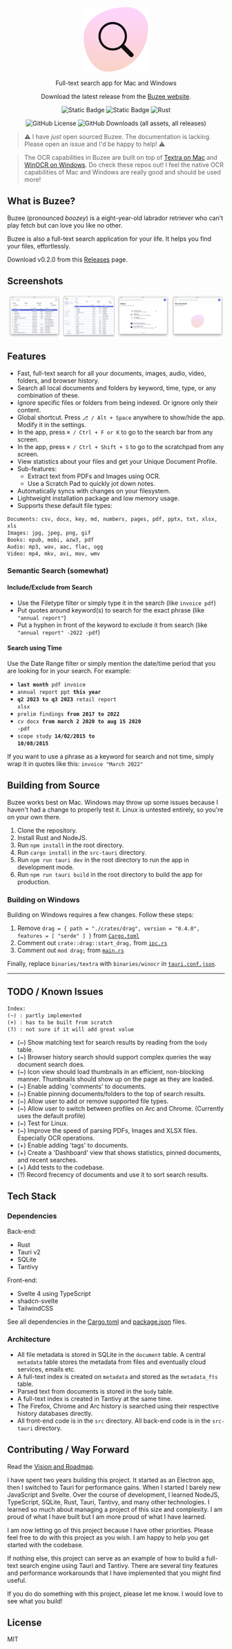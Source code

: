<div align="center">
<img height=150 src="./static/Buzee Logo.png" />

<p align="center"><span>Full-text search app for Mac and Windows</span></p>

Download the latest release from the [Buzee website](https://buzee.co/).

![Static Badge](https://img.shields.io/badge/Svelte%20v4-framework-orange?logo=svelte)
![Static Badge](https://img.shields.io/badge/Tauri%20v2-framework-blue?logo=tauri)
![Rust](https://img.shields.io/badge/Rust-lang-black.svg?style=flat&logo=rust)

![GitHub License](https://img.shields.io/github/license/gsidhu/buzee-tauri)
![GitHub Downloads (all assets, all releases)](https://img.shields.io/github/downloads/gsidhu/buzee-releases/total)

</div>

> ⚠️ I have _just_ open sourced Buzee. The documentation is lacking. Please open an issue and I'd be happy to help! ⚠️

> The OCR capabilities in Buzee are built on top of [Textra on Mac](https://github.com/freedmand/textra) and [WinOCR on Windows](https://github.com/gsidhu/winocr_cli). Do check these repos out! I feel the native OCR capabilities of Mac and Windows are really good and should be used more!

## What is Buzee?

Buzee (pronounced _boozey_) is a eight-year-old labrador retriever who can't play fetch but can love you like no other.

Buzee is also a full-text search application for your life. It helps you find your files, effortlessly.

Download v0.2.0 from this [Releases](https://github.com/gsidhu/buzee-releases/releases) page.

## Screenshots

<div style="display:flex">
  <img src="./static/Screenshot1.png" width=25% />
  <img src="./static/Screenshot2.png" width=25% />
  <img src="./static/Screenshot3.png" width=25% />
  <img src="./static/Screenshot4.png" width=25% />
</div>


## Features
- Fast, full-text search for all your documents, images, audio, video, folders, and browser history.
- Search all local documents and folders by keyword, time, type, or any combination of these.
- Ignore specific files or folders from being indexed. Or ignore only their content.
- Global shortcut. Press `⎇ / Alt + Space` anywhere to show/hide the app. Modify it in the settings.
- In the app, press `⌘ / Ctrl + F or K` to go to the search bar from any screen.
- In the app, press `⌘ / Ctrl + Shift + S` to go to the scratchpad from any screen.
- View statistics about your files and get your Unique Document Profile.
- Sub-features:
  - Extract text from PDFs and Images using OCR.
  - Use a Scratch Pad to quickly jot down notes.
- Automatically syncs with changes on your filesystem.
- Lightweight installation package and low memory usage.
- Supports these default file types:
```
Documents: csv, docx, key, md, numbers, pages, pdf, pptx, txt, xlsx, xls
Images: jpg, jpeg, png, gif
Books: epub, mobi, azw3, pdf
Audio: mp3, wav, aac, flac, ogg
Video: mp4, mkv, avi, mov, wmv
```

### Semantic Search (somewhat)
#### Include/Exclude from Search
- Use the Filetype filter or simply type it in the search (like `invoice pdf`)
- Put quotes around keyword(s) to search for the exact phrase (like `"annual report"`)
- Put a hyphen in front of the keyword to exclude it from search (like `"annual report" -2022 -pdf`)

#### Search using Time
Use the Date Range filter or simply mention the date/time period that you are looking for in your search. For example:

- <code><strong>last month</strong> pdf invoice</code>
- <code>annual report ppt <strong>this year</strong></code>
- <code><strong>q2 2023 to q3 2023</strong> retail report xlsx</code>
- <code>prelim findings <strong>from 2017 to 2022</strong></code>
- <code>cv docx <strong>from march 2 2020 to aug 15 2020</strong> -pdf</code>
- <code>scope study <strong>14/02/2015 to 10/08/2015</strong></code>

If you want to use a phrase as a keyword for search and not time, simply wrap it in quotes like this: `invoice "March 2022"`

## Building from Source
Buzee works best on Mac. Windows may throw up some issues because I haven't had a change to properly test it. Linux is untested entirely, so you're on your own there.

1. Clone the repository.
2. Install Rust and NodeJS.
3. Run `npm install` in the root directory.
4. Run `cargo install` in the `src-tauri` directory.
5. Run `npm run tauri dev` in the root directory to run the app in development mode.
6. Run `npm run tauri build` in the root directory to build the app for production.

### Building on Windows
Building on Windows requires a few changes. Follow these steps:

1. Remove `drag = { path = "./crates/drag", version = "0.4.0", features = [ "serde" ] }` from [`Cargo.toml`](https://github.com/gsidhu/buzee-tauri/blob/main/src-tauri/Cargo.toml#L28C1-L28C77)
2. Comment out `crate::drag::start_drag,` from [`ipc.rs`](https://github.com/gsidhu/buzee-tauri/blob/main/src-tauri/src/ipc.rs#L506C7-L506C31)
3. Comment out `mod drag;` from [`main.rs`](https://github.com/gsidhu/buzee-tauri/blob/main/src-tauri/src/main.rs#L30)

Finally, replace `binaries/textra` with `binaries/winocr` in [`tauri.conf.json`](https://github.com/gsidhu/buzee-tauri/blob/main/src-tauri/tauri.conf.json#L38).

---

## TODO / Known Issues
```
Index:
(~) : partly implemented
(+) : has to be built from scratch
(?) : not sure if it will add great value
```

- (~) Show matching text for search results by reading from the `body` table.
- (~) Browser history search should support complex queries the way document search does.
- (~) Icon view should load thumbnails in an efficient, non-blocking manner. Thumbnails should show up on the page as they are loaded.
- (~) Enable adding 'comments' to documents.
- (~) Enable pinning documents/folders to the top of search results.
- (~) Allow user to add or remove supported file types.
- (~) Allow user to switch between profiles on Arc and Chrome. (Currently uses the default profile)
- (~) Test for Linux.
- (~) Improve the speed of parsing PDFs, Images and XLSX files. Especially OCR operations.
- (+) Enable adding 'tags' to documents.
- (+) Create a 'Dashboard' view that shows statistics, pinned documents, and recent searches.
- (+) Add tests to the codebase.
- (?) Record frecency of documents and use it to sort search results.

## Tech Stack
### Dependencies
Back-end:
- Rust 
- Tauri v2
- SQLite
- Tantivy

Front-end:
- Svelte 4 using TypeScript
- shadcn-svelte
- TailwindCSS

See all dependencies in the [Cargo.toml](/src-tauri/Cargo.toml) and [package.json](/package.json) files.

### Architecture
- All file metadata is stored in SQLite in the `document` table. A central `metadata` table stores the metadata from files and eventually cloud services, emails etc. 
- A full-text index is created on `metadata` and stored as the `metadata_fts` table.
- Parsed text from documents is stored in the `body` table.
- A full-text index is created in Tantivy at the same time.
- The Firefox, Chrome and Arc history is searched using their respective history databases directly.
- All front-end code is in the `src` directory. All back-end code is in the `src-tauri` directory.

## Contributing / Way Forward
Read the [Vision and Roadmap](./VISION&ROADMAP).

I have spent two years building this project. It started as an Electron app, then I switched to Tauri for performance gains. When I started I barely new JavaScript and Svelte. Over the course of development, I learned NodeJS, TypeScript, SQLite, Rust, Tauri, Tantivy, and many other technologies. I learned so much about managing a project of this size and complexity. I am proud of what I have built but I am more proud of what I have learned.

I am now letting go of this project because I have other priorities. Please feel free to do with this project as you wish. I am happy to help you get started with the codebase.

If nothing else, this project can serve as an example of how to build a full-text search engine using Tauri and Tantivy. There are several tiny features and performance workarounds that I have implemented that you might find useful.

If you do do something with this project, please let me know. I would love to see what you build!

## License
MIT